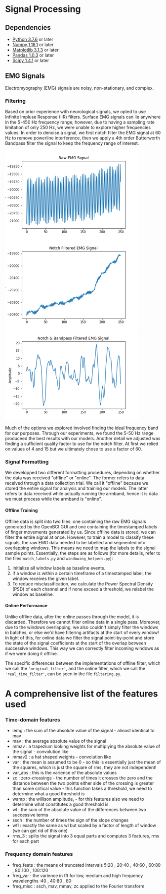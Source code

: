 # Signal Processing

## Dependencies
* [Python 3.7.6](https://www.python.org/downloads/) or later
* [Numpy 1.18.1](https://numpy.org/) or later
* [Matplotlib 3.1.3](https://matplotlib.org/) or later
* [Pandas 1.0.3](https://pandas.pydata.org/) or later
* [Scipy 1.4.1](https://www.scipy.org/) or later

## EMG Signals
Electromyography (EMG) signals are noisy, non-stationary, and complex.

### Filtering

Based on prior experience with neurological signals, we opted to use Infinite Impluse Response (IIR) filters. 
Surface EMG signals can lie anywhere in the 5-450 Hz frequency range; however, due to having a sampling rate limitation of only 250 Hz, we were unable to explore higher frequencies values.
In order to denoise a signal, we first notch filter the EMG signal at 60 Hz to remove powerline interference, then we apply a 4th order Butterworth Bandpass filter the signal to keep the frequency range of interest.

![alt text](./figures/unfiltered.png)
![alt text](./figures/notch_filtered.png)
![alt text](./figures/notch_and_bandpass_filtered.png)

Much of the options we explored involved finding the ideal frequency band for our purposes.
Through our experiments, we found the 5-50 Hz range produceed the best results with our models.
Another detail we adjusted was finding a sufficient quality factor to use for the notch filter.
At first we relied on values of 4 and 15 but we ultimately chose to use a factor of 60.

### Signal Formatting

We developped two different formatting procedures, depending on whether the data was received "offline" or "online".
The former refers to data received through a data collection trial. 
We call it "offline" because we stored the entire signal for analysis and training our models.
The latter refers to data received while actually running the armband, hence it is data we must process while the armband is "online".

#### Offline Training

Offline data is split into two files: one containing the raw EMG signals generated by the OpenBCI GUI and one containing the timestamped labels of finger movements generated by us.
Since offline data is stored, we can filter the entire signal at once.
However, to train a model to classify these signals, the raw EMG data needed to be labelled and segmented into overlapping windows.
This means we need to map the labels to the signal sample points.
Essentially, the steps are as follows (for more details, refer to the files `match_labels.py` and `windowing_helpers.py`):

1. Initialize all window labels as baseline events.
2. If a window is within a certain timeframe of a timestamped label, the window receives the given label.
3. To reduce misclassification, we calculate the Power Spectral Density (PSD) of each channel and if none exceed a threshold, we relabel the window as baseline.

#### Online Performance

Unlike offline data, after the online passes through the model, it is discarded.
Therefore we cannot filter online data in a single pass.
Moreover, due to the windows overlapping, we also couldn't simply filter the windows in batches, or else we'd have filtering artifacts at the start of every window!
In light of this, for online data we filter the signal point-by-point and store the state of the signal coefficients at the start of the overlap between successive windows.
This way we can correctly filter incoming windows as if we were doing it offline.

The specific differences between the implementations of offline filter, which we call the `'original_filter'`, and the online filter, which we call the `'real_time_filter'`, can be seen in the file `filtering.py`.

# A comprehensive list of the features used

### Time-domain features
* iemg : the sum of the absolute value of the signal - almost identical to mav
* mav : the average absolute value of the signal
* mmav : a trapezium looking weights for multiplying the absolute value of the signal - convolution like
* mmav2 : a hat shaped weights - convolution like
* var : the mean is assumed to be 0 - so this is essentially just the mean of the squares, which is just the square of rms, they are not independent!
* var_abs : this is the varience of the absolute values
* zc :  zero-crossings - the number of times it crosses the zero and the distance between the two points either side of the crossing is greater than some critical value - this function takes a threshold, we need to determine what a good threshold is
* wamp : the willison amplitude,  - for this features also we need to determine what constitutes a good threshold is
* wl : the sum of the absolute value of the differences between two successive terms
* ssch : the number of times the sign of the slope changes
* wfl : exactly the same as wl but scaled by a factor of length of window (we can get rid of this one)
* rms_3 : splits the signal into 3 equal parts and computes 3 features, rms for each part

### Frequency domain features
* freq_feats : the means of truncated intervals 5:20 , 20:40 , 40:60 , 60:80 , 80:100 , 100:120
* freq_var : the varience in fft for low, medium and high frequency wavelengths :40 , 40:80 , 80:
* freq_misc : ssch, mav, mmav, zc applied to the Fourier transform
